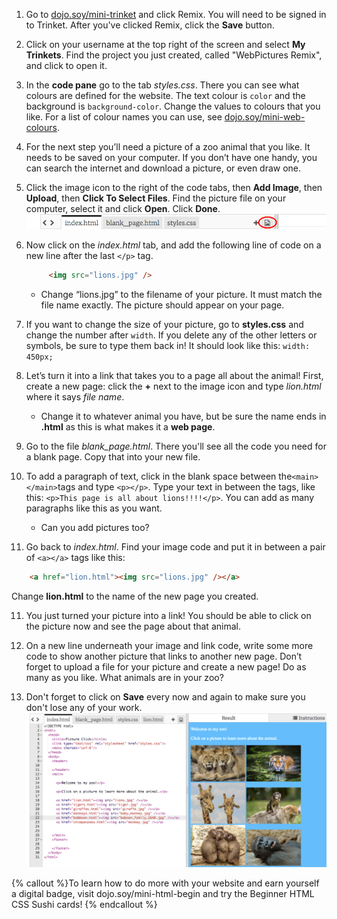 1. Go to [dojo.soy/mini-trinket](http://dojo.soy/mini-trinket) and click Remix. You will need to be signed in to Trinket. After you've clicked Remix, click the **Save** button.

2. Click on your username at the top right of the screen and select **My Trinkets**. Find the project you just created, called "WebPictures Remix", and click to open it.

3. In the **code pane** go to the tab _styles.css_. There you can see what colours are defined for the website. The text colour is `color` and the background is `background-color`. Change the values to colours that you like. For a list of colour names you can use, see [dojo.soy/mini-web-colours](http://dojo.soy/mini-web-colours).

4. For the next step you’ll need a picture of a zoo animal that you like. It needs to be saved on your computer. If you don’t have one handy, you can search the internet and download a picture, or even draw one.

5. Click the image icon to the right of the code tabs, then **Add Image**, then **Upload**, then **Click To Select Files**. Find the picture file on your computer, select it and click **Open**. Click **Done**.   
    ![](TktImageIcon.png)

6. Now click on the *index.html* tab, and add the following line of code on a new line after the last `</p>` tag.

   ```html
        <img src="lions.jpg" />
   ```

   * Change “lions.jpg” to the filename of your picture. It must match the file name exactly. The picture should appear on your page.
7. If you want to change the size of your picture, go to **styles.css** and change the number after `width`. If you delete any of the other letters or symbols, be sure to type them back in! It should look like this: `width: 450px;`

8. Let’s turn it into a link that takes you to a page all about the animal! First, create a new page: click the **+** next to the image icon and type _lion.html_ where it says _file name_.
   * Change it to whatever animal you have, but be sure the name ends in **.html** as this is what makes it a **web page**.

9. Go to the file _blank\_page.html_. There you'll see all the code you need for a blank page. Copy that into your new file.

8. To add a paragraph of text, click in the blank space between the`<main></main>`tags and type `<p></p>`. Type your text in between the tags, like this: `<p>This page is all about lions!!!!</p>`. You can add as many paragraphs like this as you want.
   * Can you add pictures too?

10. Go back to _index.html_. Find your image code and put it in between a pair of `<a></a>` tags like this:

   ```html
       <a href="lion.html"><img src="lions.jpg" /></a>
   ```

   Change **lion.html** to the name of the new page you created.

11. You just turned your picture into a link! You should be able to click on the picture now and see the page about that animal.

12. On a new line underneath your image and link code, write some more code to show another picture that links to another new page. Don’t forget to upload a file for your picture and create a new page! Do as many as you like. What animals are in your zoo?

13. Don't forget to click on **Save** every now and again to make sure you don't lose any of your work.
![](TktZooExample.png)

 
 
 
{% callout %}To learn how to do more with your website and earn yourself a digital badge, visit dojo.soy/mini-html-begin and try the Beginner HTML CSS Sushi cards!
{% endcallout %}




